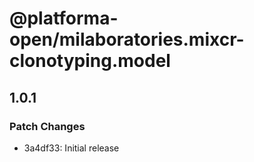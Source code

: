 # @platforma-open/milaboratories.mixcr-clonotyping.model

## 1.0.1

### Patch Changes

- 3a4df33: Initial release
